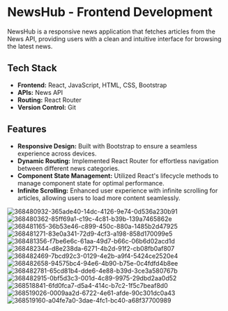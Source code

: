 # NewsHub - Frontend Development
NewsHub is a responsive news application that fetches articles from the News API, providing users with a clean and intuitive interface for browsing the latest news.

## Tech Stack
- **Frontend:** React, JavaScript, HTML, CSS, Bootstrap
- **APIs:** News API
- **Routing:** React Router
- **Version Control:** Git

## Features
- **Responsive Design:** Built with Bootstrap to ensure a seamless experience across devices.
- **Dynamic Routing:** Implemented React Router for effortless navigation between different news categories.
- **Component State Management:** Utilized React's lifecycle methods to manage component state for optimal performance.
- **Infinite Scrolling:** Enhanced user experience with infinite scrolling for articles, allowing users to load more content seamlessly.

![368480932-365ade40-14dc-4126-9e74-0d536a230b91](https://github.com/user-attachments/assets/796aad91-b2cb-454b-ac81-93546bb0d71e)
![368480362-85ff69a1-c19c-4c81-b39b-139a7465862e](https://github.com/user-attachments/assets/984dcb20-fd04-4867-b588-19ac0f8ac6e1)
![368481165-36b53e46-c899-450c-880a-1485b2d47925](https://github.com/user-attachments/assets/7a39c46f-376f-4532-a356-ebf945a44054)
![368481271-83e0a341-72d9-4cf3-a198-858d170099e5](https://github.com/user-attachments/assets/35b31420-19b1-41e4-b05d-a76e820930bb)
![368481356-f7be6e6c-61aa-49d7-b66c-06b6d02acd1d](https://github.com/user-attachments/assets/729d0439-3599-42ba-b311-a5d41021104c)
![368482344-d8e238da-6271-4b2d-91f2-cb08fb0af807](https://github.com/user-attachments/assets/90ffde5f-e426-4832-b4a2-f5f41e874368)
![368482469-7bcd92c3-0129-4e2b-a9f4-5424ce2520e4](https://github.com/user-attachments/assets/3e46a7a5-2a09-455c-b8fd-3c70bc9c6aab)
![368482658-94575bc4-94e6-4b90-b75e-0c4fdfd4b8ee](https://github.com/user-attachments/assets/f2a9c6a3-c5aa-44fa-933b-4335df2ab188)
![368482781-65cd81b4-dde6-4e88-b39d-3ce3a580767b](https://github.com/user-attachments/assets/1fdcd5aa-a417-4950-a42b-f2fbf9feedab)
![368482915-0bf5d3c3-001d-4c89-9975-29dbd2aa0d52](https://github.com/user-attachments/assets/7c28acd3-f3e7-4493-9e6f-577b85e984df)
![368518841-6fd0fca7-d5a4-414c-b7c2-1f5c7beaf8d0](https://github.com/user-attachments/assets/314d7648-8777-4c07-bab1-58edf24bc2aa)
![368519026-0009aa2d-6722-4e61-afde-90c301dc0a43](https://github.com/user-attachments/assets/04d5b3a1-34b7-4997-ba4c-008399dd26fa)
![368519160-a04fe7a0-3dae-4fc1-bc40-a68f37700989](https://github.com/user-attachments/assets/a1ada245-2048-4261-85a8-6e9aa011be07)
